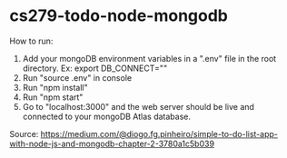 # cs279-todo-node-mongodb

How to run:
1. Add your mongoDB environment variables in a ".env" file in the root directory. Ex: export DB_CONNECT="<insert connection url>"
2. Run "source .env" in console
3. Run "npm install"
4. Run "npm start"
5. Go to "localhost:3000" and the web server should be live and connected to your mongoDB Atlas database.

Source: https://medium.com/@diogo.fg.pinheiro/simple-to-do-list-app-with-node-js-and-mongodb-chapter-2-3780a1c5b039
